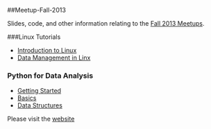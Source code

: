 ##Meetup-Fall-2013

Slides, code, and other information relating to the [Fall 2013 Meetups](http://www.meetup.com/University-of-Colorado-Computational-Science-and-Engineering/).

###Linux Tutorials

- [Introduction to Linux](http://researchcomputing.github.io/Meetup-Fall-2013/pdfs/Linuxclass-1.pdf)
- [Data Management in Linx](http://researchcomputing.github.io/Meetup-Fall-2013/pdfs/Linuxclass-2.pdf)

### Python for Data Analysis

- [Getting Started](http://nbviewer.ipython.org/urls/raw.github.com/ResearchComputing/Meetup-Fall-2013/master/python/lecture_01_getting_started.ipynb)
- [Basics](http://nbviewer.ipython.org/urls/raw.github.com/ResearchComputing/Meetup-Fall-2013/master/python/lecture_02_basics.ipynb)
- [Data Structures](http://nbviewer.ipython.org/urls/raw.github.com/ResearchComputing/Meetup-Fall-2013/master/python/lecture_03_data_structures.ipynb)



Please visit the [website](http://researchcomputing.github.io/Meetup-Fall-2013/)
